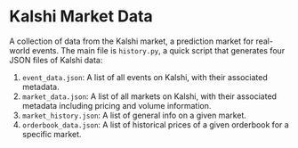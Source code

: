 # Kalshi Market Data

A collection of data from the Kalshi market, a prediction market for real-world events. The main file is `history.py`, a quick script that generates four JSON files of Kalshi data:

1) `event_data.json`: A list of all events on Kalshi, with their associated metadata.
2) `market_data.json`: A list of all markets on Kalshi, with their associated metadata including pricing and volume information.
3) `market_history.json`: A list of general info on a given market.
4) `orderbook_data.json`: A list of historical prices of a given orderbook for a specific market.

